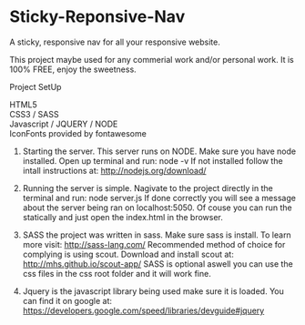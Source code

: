 Sticky-Reponsive-Nav
====================

A sticky, responsive nav for all your responsive website.


This project maybe used for any commerial work and/or personal work.
It is 100% FREE, enjoy the sweetness.


Project SetUp

HTML5<br>
CSS3 / SASS<br>
Javascript / JQUERY / NODE<br>
IconFonts provided by fontawesome<br>


1. Starting the server. This server runs on NODE. Make sure you have 
   node installed. Open up terminal and run:
   		node -v
	If not installed follow the intall instructions at: http://nodejs.org/download/

2. Running the server is simple. Nagivate to the project directly in the terminal
   and run:
   		node server.js
   If done correctly you will see a message about the server being ran on localhost:5050.
   Of couse you can run the statically and just open the index.html in the browser.

3. SASS the project was written in sass. Make sure sass is install. To learn more 
   visit: http://sass-lang.com/
   Recommended method of choice for complying is using scout. Download and install
   scout at: http://mhs.github.io/scout-app/
   SASS is optional aswell you can use the css files in the css root folder and 
   it will work fine.

4. Jquery is the javascript library being used make sure it is loaded. You can 
   find it on google at: https://developers.google.com/speed/libraries/devguide#jquery





